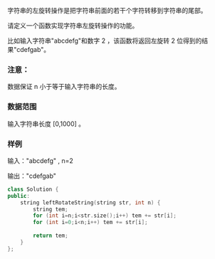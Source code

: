 字符串的左旋转操作是把字符串前面的若干个字符转移到字符串的尾部。

请定义一个函数实现字符串左旋转操作的功能。

比如输入字符串"abcdefg"和数字 2
，该函数将返回左旋转 2
 位得到的结果"cdefgab"。

### 注意：

数据保证 n
 小于等于输入字符串的长度。
### 数据范围
输入字符串长度 [0,1000]
。

### 样例
输入："abcdefg" , n=2  

输出："cdefgab"

```c++
class Solution {
public:
    string leftRotateString(string str, int n) {
        string tem;
        for (int i=n;i<str.size();i++) tem += str[i];
        for (int i=0;i<n;i++) tem += str[i];
        
        return tem;
    }
};
```

